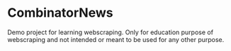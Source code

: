 # CombinatorNews

Demo project for learning webscraping.
Only for education purpose of webscraping and not intended or meant to be used for any other purpose.
